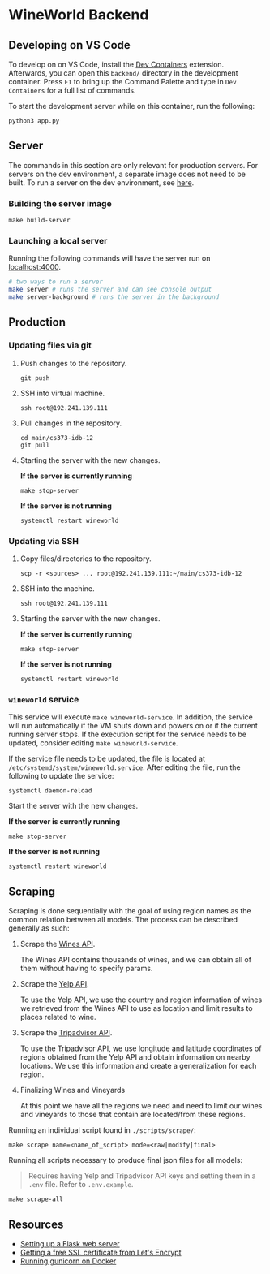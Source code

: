 # WineWorld Backend

## Developing on VS Code

To develop on on VS Code, install the [Dev Containers](https://marketplace.visualstudio.com/items?itemName=ms-vscode-remote.remote-containers) extension. Afterwards, you can open this `backend/` directory in the development container. Press `F1` to bring up the Command Palette and type in `Dev Containers` for a full list of commands.

To start the development server while on this container, run the following:

```console
python3 app.py
```

## Server

The commands in this section are only relevant for production servers. For servers on the dev environment, a separate image does not need to be built. To run a server on the dev environment, see [here](#developing-on-vs-code).

### Building the server image

```console
make build-server
```

### Launching a local server

Running the following commands will have the server run on [localhost:4000](localhost:4000).

```bash
# two ways to run a server
make server # runs the server and can see console output
make server-background # runs the server in the background
```

## Production

### Updating files via git

1. Push changes to the repository.
   
   ```console
   git push
   ```

2. SSH into virtual machine.
   
   ```console
   ssh root@192.241.139.111
   ```

3. Pull changes in the repository.
   
   ```console
   cd main/cs373-idb-12
   git pull
   ```

4. Starting the server with the new changes.
   
   **If the server is currently running**

   ```console
   make stop-server
   ```

   **If the server is not running**

   ```console
   systemctl restart wineworld
   ```

### Updating via SSH

1. Copy files/directories to the repository.

   ```console
   scp -r <sources> ... root@192.241.139.111:~/main/cs373-idb-12
   ```

2. SSH into the machine.
   
   ```console
   ssh root@192.241.139.111
   ```

3. Starting the server with the new changes.
   
   **If the server is currently running**

   ```console
   make stop-server
   ```

   **If the server is not running**

   ```console
   systemctl restart wineworld
   ```

### `wineworld` service

This service will execute `make wineworld-service`. In addition, the service will run automatically if the VM shuts down and powers on or if the current running server stops. If the execution script for the service needs to be updated, consider editing `make wineworld-service`. 

If the service file needs to be updated, the file is located at `/etc/systemd/system/wineworld.service`. After editing the file, run the following to update the service:

```console
systemctl daemon-reload
```

Start the server with the new changes.

**If the server is currently running**

```console
make stop-server
```

**If the server is not running**

```console
systemctl restart wineworld
```

## Scraping

Scraping is done sequentially with the goal of using region names as the common relation between all models. The process can be described generally as such:

1. Scrape the [Wines API](https://sampleapis.com/api-list/wines). 

   The Wines API contains thousands of wines, and we can obtain all of them without having to specify params.

2. Scrape the [Yelp API](https://docs.developer.yelp.com/).

   To use the Yelp API, we use the country and region information of wines we retrieved from the Wines API to use as location and limit results to places related to wine. 

3. Scrape the [Tripadvisor API](https://tripadvisor-content-api.readme.io/reference/overview).

   To use the Tripadvisor API, we use longitude and latitude coordinates of regions obtained from the Yelp API and obtain information on nearby locations. We use this information and create a generalization for each region.

4. Finalizing Wines and Vineyards

   At this point we have all the regions we need and need to limit our wines and vineyards to those that contain are located/from these regions.

Running an individual script found in `./scripts/scrape/`:

```console
make scrape name=<name_of_script> mode=<raw|modify|final>
```

Running all scripts necessary to produce final json files for all models:

> Requires having Yelp and Tripadvisor API keys and setting them in a `.env` file. Refer to `.env.example`. 

```console
make scrape-all
```

## Resources

- [Setting up a Flask web server](https://www.youtube.com/watch?v=z5XiVh6v4uI)
- [Getting a free SSL certificate from Let's Encrypt](https://www.digitalocean.com/community/tutorials/how-to-serve-flask-applications-with-gunicorn-and-nginx-on-ubuntu-18-04#step-6-securing-the-application)
- [Running gunicorn on Docker](https://stackoverflow.com/a/49287903)

